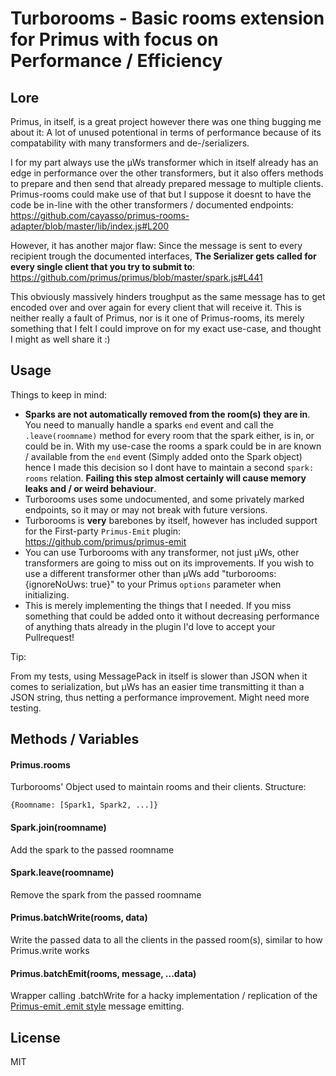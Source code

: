 # Turborooms - Basic rooms extension for Primus with focus on Performance / Efficiency

## Lore

Primus, in itself, is a great project however there was one thing bugging me about it: A lot of unused potentional in terms of performance because of its compatability with many transformers and de-/serializers.

I for my part always use the µWs transformer which in itself already has an edge in performance over the other transformers, but it also offers methods to prepare and then send that already prepared message to multiple clients. Primus-rooms could make use of that but I suppose it doesnt to have the code be in-line with the other transformers / documented endpoints: https://github.com/cayasso/primus-rooms-adapter/blob/master/lib/index.js#L200

However, it has another major flaw: Since the message is sent to every recipient trough the documented interfaces, **The Serializer gets called for every single client that you try to submit to**: https://github.com/primus/primus/blob/master/spark.js#L441

This obviously massively hinders troughput as the same message has to get encoded over and over again for every client that will receive it. This is neither really a fault of Primus, nor is it one of Primus-rooms, its merely something that I felt I could improve on for my exact use-case, and thought I might as well share it :)

## Usage

Things to keep in mind:

- **Sparks are not automatically removed from the room(s) they are in**. You need to manually handle a sparks `end` event and call the `.leave(roomname)` method for every room that the spark either, is in, or could be in. With my use-case the rooms a spark could be in are known / available from the `end` event (Simply added onto the Spark object) hence I made this decision so I dont have to maintain a second `spark: rooms` relation. **Failing this step almost certainly will cause memory leaks and / or weird behaviour**.
- Turborooms uses some undocumented, and some privately marked endpoints, so it may or may not break with future versions.
- Turborooms is **very** barebones by itself, however has included support for the First-party `Primus-Emit` plugin: https://github.com/primus/primus-emit
- You can use Turborooms with any transformer, not just µWs, other transformers are going to miss out on its improvements. If you wish to use a different transformer other than µWs add "turborooms: {ignoreNoUws: true}" to your Primus `options` parameter when initializing.
- This is merely implementing the things that I needed. If you miss something that could be added onto it without decreasing performance of anything thats already in the plugin I'd love to accept your Pullrequest!

Tip:

From my tests, using MessagePack in itself is slower than JSON when it comes to serialization, but µWs has an easier time transmitting it than a JSON string, thus netting a performance improvement. Might need more testing.

## Methods / Variables

#### Primus.rooms

Turborooms' Object used to maintain rooms and their clients. Structure:

```{Roomname: [Spark1, Spark2, ...]}```

#### Spark.join(roomname)

Add the spark to the passed roomname

#### Spark.leave(roomname)

Remove the spark from the passed roomname

#### Primus.batchWrite(rooms, data)

Write the passed data to all the clients in the passed room(s), similar to how Primus.write works

#### Primus.batchEmit(rooms, message, ...data)

Wrapper calling .batchWrite for a hacky implementation / replication of the [Primus-emit .emit style](https://github.com/primus/primus-emit#broadcasting) message emitting.

## License

MIT
